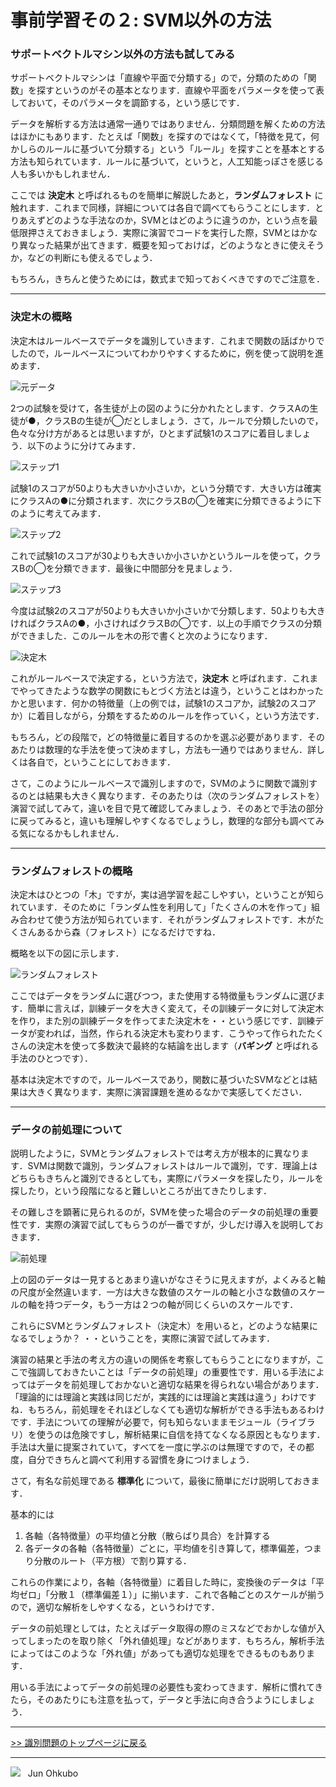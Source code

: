 # 事前学習その２: SVM以外の方法

### サポートベクトルマシン以外の方法も試してみる

サポートベクトルマシンは「直線や平面で分類する」ので，分類のための「関数」を探すというのがその基本となります．直線や平面をパラメータを使って表しておいて，そのパラメータを調節する，という感じです．

データを解析する方法は通常一通りではありません．分類問題を解くための方法はほかにもあります．たとえば「関数」を探すのではなくて，「特徴を見て，何かしらのルールに基づいて分類する」という「ルール」を探すことを基本とする方法も知られています．ルールに基づいて，というと，人工知能っぽさを感じる人も多いかもしれません．

ここでは **決定木** と呼ばれるものを簡単に解説したあと，**ランダムフォレスト** に触れます．これまで同様，詳細については各自で調べてもらうことにします．とりあえずどのような手法なのか，SVMとはどのように違うのか，という点を最低限押さえておきましょう．実際に演習でコードを実行した際，SVMとはかなり異なった結果が出てきます．概要を知っておけば，どのようなときに使えそうか，などの判断にも使えるでしょう．

もちろん，きちんと使うためには，数式まで知っておくべきですのでご注意を．

***
### 決定木の概略

決定木はルールベースでデータを識別していきます．これまで関数の話ばかりでしたので，ルールベースについてわかりやすくするために，例を使って説明を進めます．

![元データ](./img/fig_tree_data.png)

2つの試験を受けて，各生徒が上の図のように分かれたとします．クラスAの生徒が●，クラスBの生徒が◯だとしましょう．さて，ルールで分類したいので，色々な分け方があるとは思いますが，ひとまず試験1のスコアに着目しましょう．以下のように分けてみます．

![ステップ1](./img/fig_tree_step1.png)

試験1のスコアが50よりも大きいか小さいか，という分類です．大きい方は確実にクラスAの●に分類されます．次にクラスBの◯を確実に分類できるように下のように考えてみます．

![ステップ2](./img/fig_tree_step2.png)

これで試験1のスコアが30よりも大きいか小さいかというルールを使って，クラスBの◯を分類できます．最後に中間部分を見ましょう．

![ステップ3](./img/fig_tree_step3.png)

今度は試験2のスコアが50よりも大きいか小さいかで分類します．50よりも大きければクラスAの●，小さければクラスBの◯です．以上の手順でクラスの分類ができました．このルールを木の形で書くと次のようになります．

![決定木](./img/fig_tree_final.png)

これがルールベースで決定する，という方法で，**決定木** と呼ばれます．これまでやってきたような数学の関数にもとづく方法とは違う，ということはわかったかと思います．何かの特徴量（上の例では，試験1のスコアか，試験2のスコアか）に着目しながら，分類をするためのルールを作っていく，という方法です．

もちろん，どの段階で，どの特徴量に着目するのかを選ぶ必要があります．そのあたりは数理的な手法を使って決めますし，方法も一通りではありません．詳しくは各自で，ということにしておきます．

さて，このようにルールベースで識別しますので，SVMのように関数で識別するのとは結果も大きく異なります．そのあたりは（次のランダムフォレストを）演習で試してみて，違いを目で見て確認してみましょう．そのあとで手法の部分に戻ってみると，違いも理解しやすくなるでしょうし，数理的な部分も調べてみる気になるかもしれません．

***
### ランダムフォレストの概略

決定木はひとつの「木」ですが，実は過学習を起こしやすい，ということが知られています．そのために「ランダム性を利用して」「たくさんの木を作って」組み合わせて使う方法が知られています．それがランダムフォレストです．木がたくさんあるから森（フォレスト）になるだけですね．

概略を以下の図に示します．

![ランダムフォレスト](./img/fig_tree_random_forest.png)

ここではデータをランダムに選びつつ，また使用する特徴量もランダムに選びます．簡単に言えば，訓練データを大きく変えて，その訓練データに対して決定木を作り，また別の訓練データを作ってまた決定木を・・という感じです．訓練データが変われば，当然，作られる決定木も変わります．こうやって作られたたくさんの決定木を使って多数決で最終的な結論を出します（**バギング** と呼ばれる手法のひとつです）．

基本は決定木ですので，ルールベースであり，関数に基づいたSVMなどとは結果は大きく異なります．実際に演習課題を進めるなかで実感してください．

***
### データの前処理について

説明したように，SVMとランダムフォレストでは考え方が根本的に異なります．SVMは関数で識別，ランダムフォレストはルールで識別，です．理論上はどちらもきちんと識別できるとしても，実際にパラメータを探したり，ルールを探したり，という段階になると難しいところが出てきたりします．

その難しさを顕著に見られるのが，SVMを使った場合のデータの前処理の重要性です．実際の演習で試してもらうのが一番ですが，少しだけ導入を説明しておきます．

![前処理](./img/fig_preprocessing.png)

上の図のデータは一見するとあまり違いがなさそうに見えますが，よくみると軸の尺度が全然違います．一方は大きな数値のスケールの軸と小さな数値のスケールの軸を持つデータ，もう一方は２つの軸が同じくらいのスケールです．

これらにSVMとランダムフォレスト（決定木）を用いると，どのような結果になるでしょうか？ ・・ということを，実際に演習で試してみます．

演習の結果と手法の考え方の違いの関係を考察してもらうことになりますが，ここで強調しておきたいことは「データの前処理」の重要性です．用いる手法によってはデータを前処理しておかないと適切な結果を得られない場合があります．「理論的には理論と実践は同じだが，実践的には理論と実践は違う」わけですね．もちろん，前処理をそれほどしなくても適切な解析ができる手法もあるわけです．手法についての理解が必要で，何も知らないままモジュール（ライブラリ）を使うのは危険ですし，解析結果に自信を持てなくなる原因ともなります．手法は大量に提案されていて，すべてを一度に学ぶのは無理ですので，その都度，自分できちんと調べて利用する習慣を身につけましょう．

さて，有名な前処理である **標準化** について，最後に簡単にだけ説明しておきます．

基本的には
1. 各軸（各特徴量）の平均値と分散（散らばり具合）を計算する
1. 各データの各軸（各特徴量）ごとに，平均値を引き算して，標準偏差，つまり分散のルート（平方根）で割り算する．

これらの作業により，各軸（各特徴量）に着目した時に，変換後のデータは「平均ゼロ」「分散１（標準偏差１）」に揃います．これで各軸ごとのスケールが揃うので，適切な解析をしやすくなる，というわけです．

データの前処理としては，たとえばデータ取得の際のミスなどでおかしな値が入ってしまったのを取り除く「外れ値処理」などがあります．もちろん，解析手法によってはこのような「外れ値」があっても適切な処理をできるものもあります．

用いる手法によってデータの前処理の必要性も変わってきます．解析に慣れてきたら，そのあたりにも注意を払って，データと手法に向き合うようにしましょう．

***
[>> 識別問題のトップページに戻る](./README.md)
***
<img src="https://i.creativecommons.org/l/by-nc-sa/4.0/88x31.png"> &nbsp; Jun Ohkubo
